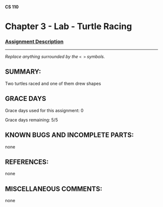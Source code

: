 #### CS 110
# Chapter 3 - Lab - Turtle Racing

### [Assignment Description](https://docs.google.com/document/d/1MWJnOpOaQL3yQb1-FVcj7SZLzLQRGZrbhnpyOL0v6mE/edit?usp=sharing)

***

_Replace anything surrounded by the `< >` symbols._

## SUMMARY:
 Two turtles raced and one of them drew shapes

## GRACE DAYS
Grace days used for this assignment: 0

Grace days remaining: 5/5

## KNOWN BUGS AND INCOMPLETE PARTS:
 none

## REFERENCES:
 none

## MISCELLANEOUS COMMENTS:
 none
